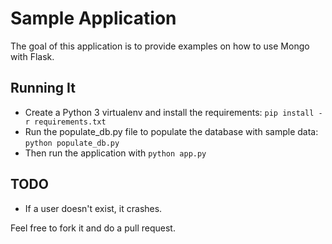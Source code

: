 # Sample Application

The goal of this application is to provide examples on how to use Mongo with Flask.

## Running It

* Create a Python 3 virtualenv and install the requirements: `pip install -r requirements.txt`
* Run the populate_db.py file to populate the database with sample data: `python populate_db.py`
* Then run the application with `python app.py`

## TODO

* If a user doesn't exist, it crashes.

Feel free to fork it and do a pull request.
